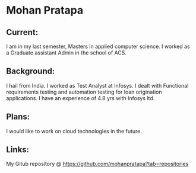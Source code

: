 # Mohan Pratapa

## Current:

I am in my last semester, Masters in applied computer science. I worked as a Graduate assistant Admin in the school of ACS.

## Background:

I hail from India. I worked as Test Analyst at Infosys. I dealt with Functional requirements testing and automation testing for loan origination applications. I have an experience of 4.8 yrs with Infosys ltd.

## Plans:

I would like to work on cloud technologies in the future.

## Links:

My Gitub repository @ https://github.com/mohanpratapa?tab=repositories 





